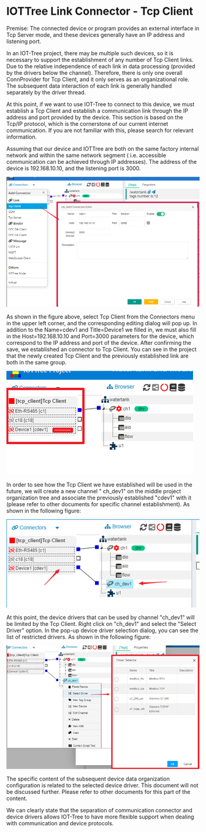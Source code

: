 IOTTree Link Connector - Tcp Client
==



Premise: The connected device or program provides an external interface in Tcp Server mode, and these devices generally
have an IP address and listening port.

In an IOT-Tree project, there may be multiple such devices, so it is necessary to support the establishment of any
number of Tcp Client links. Due to the relative independence of each link in data processing (provided by the drivers
below the channel). Therefore, there is only one overall ConnProvider for Tcp Client, and it only serves as an
organizational role. The subsequent data interaction of each link is generally handled separately by the driver thread.

At this point, if we want to use IOT-Tree to connect to this device, we must establish a Tcp Client and establish a
communication link through the IP address and port provided by the device. This section is based on the Tcp/IP protocol,
which is the cornerstone of our current internet communication. If you are not familiar with this, please search for
relevant information.

Assuming that our device and IOTTree are both on the same factory internal network and within the same network segment (
i.e. accessible communication can be achieved through IP addresses). The address of the device is 192.168.10.10, and the
listening port is 3000.


<img src="../img/conn/c004.png">



As shown in the figure above, select Tcp Client from the Connectors menu in the upper left corner, and the corresponding
editing dialog will pop up. In addition to the Name=cdev1 and Title=Device1 we filled in, we must also fill in the
Host=192.168.10.10 and Port=3000 parameters for the device, which correspond to the IP address and port of the device.
After confirming the save, we established an connector to Tcp Client. You can see in the project that the newly created
Tcp Client and the previously established link are both in the same group.


<img src="../img/conn/c005.png">



In order to see how the Tcp Client we have established will be used in the future, we will create a new channel "
ch_dev1" on the middle project organization tree and associate the previously established "cdev1" with it (please refer
to other documents for specific channel establishment). As shown in the following figure:


<img src="../img/conn/c006.png">



At this point, the device drivers that can be used by channel "ch_dev1" will be limited by the Tcp Client. Right click
on "ch_dev1" and select the "Select Driver" option. In the pop-up device driver selection dialog, you can see the list
of restricted drivers. As shown in the following figure:


<img src="../img/conn/c007.png">



The specific content of the subsequent device data organization configuration is related to the selected device driver.
This document will not be discussed further. Please refer to other documents for this part of the content.

We can clearly state that the separation of communication connector and device drivers allows IOT-Tree to have more
flexible support when dealing with communication and device protocols.


